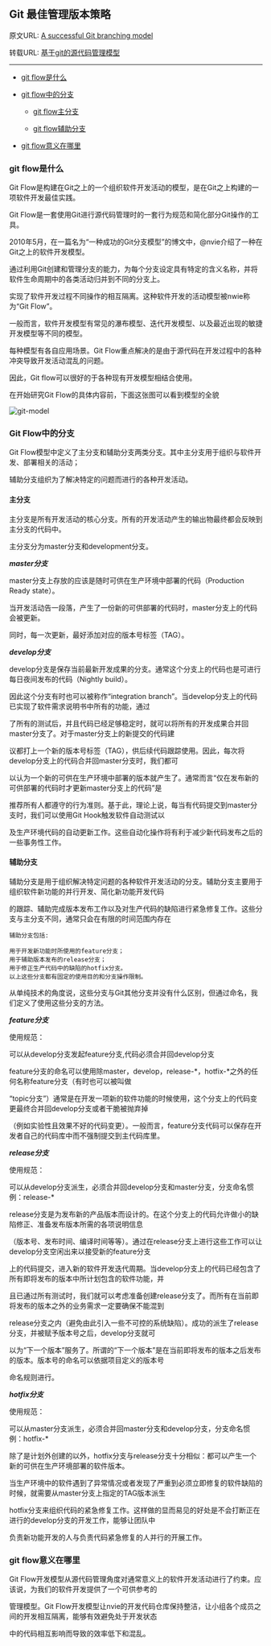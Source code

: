 

## Git 最佳管理版本策略

原文URL: [A successful Git branching model](http://nvie.com/posts/a-successful-git-branching-model/)

转载URL: [基于git的源代码管理模型](http://www.ituring.com.cn/article/56870)
***

*   [git flow是什么](#what-is-git-flow)

*   [git flow中的分支](#git-flow-branch)

    *   [git flow主分支](#index-branch)

    *   [git flow辅助分支](#assist-branch)

*   [git flow意义在哪里](#git-flow-todo)


<h3 id="what-is-git-flow">git flow是什么</h3>

Git Flow是构建在Git之上的一个组织软件开发活动的模型，是在Git之上构建的一项软件开发最佳实践。

Git Flow是一套使用Git进行源代码管理时的一套行为规范和简化部分Git操作的工具。

2010年5月，在一篇名为“一种成功的Git分支模型”的博文中，@nvie介绍了一种在Git之上的软件开发模型。

通过利用Git创建和管理分支的能力，为每个分支设定具有特定的含义名称，并将软件生命周期中的各类活动归并到不同的分支上。

实现了软件开发过程不同操作的相互隔离。这种软件开发的活动模型被nwie称为“Git Flow”。

一般而言，软件开发模型有常见的瀑布模型、迭代开发模型、以及最近出现的敏捷开发模型等不同的模型。

每种模型有各自应用场景。Git Flow重点解决的是由于源代码在开发过程中的各种冲突导致开发活动混乱的问题。

因此，Git flow可以很好的于各种现有开发模型相结合使用。

在开始研究Git Flow的具体内容前，下面这张图可以看到模型的全貌

![git-model](http://nvie.com/img/git-model@2x.png)



<h3 id="git-flow-branch">Git Flow中的分支</h3>

Git Flow模型中定义了主分支和辅助分支两类分支。其中主分支用于组织与软件开发、部署相关的活动；

辅助分支组织为了解决特定的问题而进行的各种开发活动。


<h4 id="index-branch">主分支</h4>

主分支是所有开发活动的核心分支。所有的开发活动产生的输出物最终都会反映到主分支的代码中。

主分支分为master分支和development分支。


***master分支***

master分支上存放的应该是随时可供在生产环境中部署的代码（Production Ready state）。

当开发活动告一段落，产生了一份新的可供部署的代码时，master分支上的代码会被更新。

同时，每一次更新，最好添加对应的版本号标签（TAG）。


***develop分支***

develop分支是保存当前最新开发成果的分支。通常这个分支上的代码也是可进行每日夜间发布的代码（Nightly build）。

因此这个分支有时也可以被称作“integration branch”。当develop分支上的代码已实现了软件需求说明书中所有的功能，通过

了所有的测试后，并且代码已经足够稳定时，就可以将所有的开发成果合并回master分支了。对于master分支上的新提交的代码建

议都打上一个新的版本号标签（TAG），供后续代码跟踪使用。因此，每次将develop分支上的代码合并回master分支时，我们都可

以认为一个新的可供在生产环境中部署的版本就产生了。通常而言“仅在发布新的可供部署的代码时才更新master分支上的代码”是

推荐所有人都遵守的行为准则。基于此，理论上说，每当有代码提交到master分支时，我们可以使用Git Hook触发软件自动测试以

及生产环境代码的自动更新工作。这些自动化操作将有利于减少新代码发布之后的一些事务性工作。



<h4 id="assist-branch">辅助分支</h4>

辅助分支是用于组织解决特定问题的各种软件开发活动的分支。辅助分支主要用于组织软件新功能的并行开发、简化新功能开发代码

的跟踪、辅助完成版本发布工作以及对生产代码的缺陷进行紧急修复工作。这些分支与主分支不同，通常只会在有限的时间范围内存在


    辅助分支包括:

    用于开发新功能时所使用的feature分支；
    用于辅助版本发布的release分支；
    用于修正生产代码中的缺陷的hotfix分支。
    以上这些分支都有固定的使用目的和分支操作限制。


从单纯技术的角度说，这些分支与Git其他分支并没有什么区别，但通过命名，我们定义了使用这些分支的方法。


***feature分支***

使用规范：

可以从develop分支发起feature分支,代码必须合并回develop分支

feature分支的命名可以使用除master，develop，release-*，hotfix-*之外的任何名称feature分支（有时也可以被叫做

“topic分支”）通常是在开发一项新的软件功能的时候使用，这个分支上的代码变更最终合并回develop分支或者干脆被抛弃掉

（例如实验性且效果不好的代码变更）。一般而言，feature分支代码可以保存在开发者自己的代码库中而不强制提交到主代码库里。


***release分支***

使用规范：

可以从develop分支派生，必须合并回develop分支和master分支，分支命名惯例：release-*

release分支是为发布新的产品版本而设计的。在这个分支上的代码允许做小的缺陷修正、准备发布版本所需的各项说明信息

（版本号、发布时间、编译时间等等）。通过在release分支上进行这些工作可以让develop分支空闲出来以接受新的feature分支

上的代码提交，进入新的软件开发迭代周期。当develop分支上的代码已经包含了所有即将发布的版本中所计划包含的软件功能，并

且已通过所有测试时，我们就可以考虑准备创建release分支了。而所有在当前即将发布的版本之外的业务需求一定要确保不能混到

release分支之内（避免由此引入一些不可控的系统缺陷）。成功的派生了release分支，并被赋予版本号之后，develop分支就可

以为“下一个版本”服务了。所谓的“下一个版本”是在当前即将发布的版本之后发布的版本。版本号的命名可以依据项目定义的版本号

命名规则进行。


***hotfix分支***

使用规范：

可以从master分支派生，必须合并回master分支和develop分支，分支命名惯例：hotfix-*

除了是计划外创建的以外，hotfix分支与release分支十分相似：都可以产生一个新的可供在生产环境部署的软件版本。

当生产环境中的软件遇到了异常情况或者发现了严重到必须立即修复的软件缺陷的时候，就需要从master分支上指定的TAG版本派生

hotfix分支来组织代码的紧急修复工作。这样做的显而易见的好处是不会打断正在进行的develop分支的开发工作，能够让团队中

负责新功能开发的人与负责代码紧急修复的人并行的开展工作。



<h3 id="git-flow-todo">git flow意义在哪里</h3>
Git Flow开发模型从源代码管理角度对通常意义上的软件开发活动进行了约束。应该说，为我们的软件开发提供了一个可供参考的

管理模型。Git Flow开发模型让nvie的开发代码仓库保持整洁，让小组各个成员之间的开发相互隔离，能够有效避免处于开发状态

中的代码相互影响而导致的效率低下和混乱。

